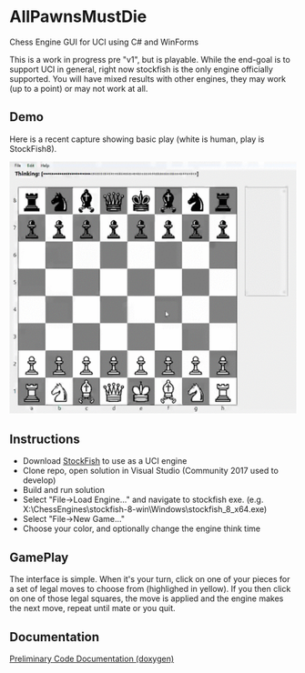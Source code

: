 # AllPawnsMustDie
Chess Engine GUI for UCI using C# and WinForms

This is a work in progress pre "v1", but is playable.  While the end-goal is to support UCI in general, right now stockfish is the only engine officially supported.  You will have mixed results with other engines, they may work (up to a point) or may not work at all.

## Demo

Here is a recent capture showing basic play (white is human, play is StockFish8).

![](./images/APMD_demo.gif)

## Instructions
* Download [StockFish](https://stockfishchess.org/) to use as a UCI engine
* Clone repo, open solution in Visual Studio (Community 2017 used to develop)
* Build and run solution
* Select "File->Load Engine..." and navigate to stockfish exe. (e.g. X:\ChessEngines\stockfish-8-win\Windows\stockfish_8_x64.exe)
* Select "File->New Game..."
* Choose your color, and optionally change the engine think time

## GamePlay
The interface is simple.  When it's your turn, click on one of your pieces for a set of legal moves to choose from (highlighed in yellow).  If you then click on one of those legal squares, the move is applied and the engine makes the next move, repeat until mate or you quit.

## Documentation

[Preliminary Code Documentation (doxygen)](https://manixaist.github.io/AllPawnsMustDie/)
